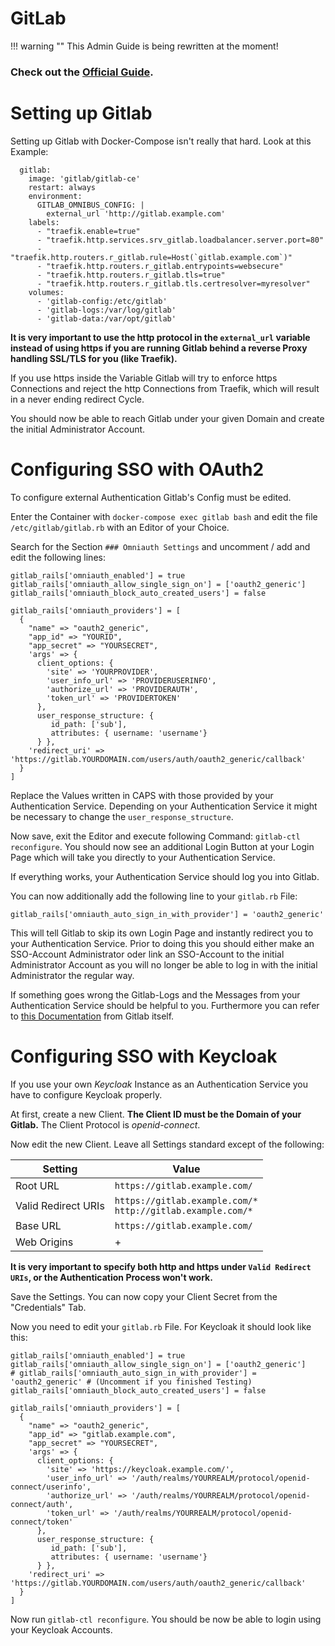 # GitLab

!!! warning ""
	This Admin Guide is being rewritten at the moment!



### Check out the [Official Guide](https://docs.gitlab.com/omnibus/docker/).

Setting up Gitlab
==================

Setting up Gitlab with Docker-Compose isn't really that hard. Look at this Example:

```
  gitlab:
    image: 'gitlab/gitlab-ce'
    restart: always
    environment:
      GITLAB_OMNIBUS_CONFIG: |
        external_url 'http://gitlab.example.com'
    labels:
      - "traefik.enable=true"
      - "traefik.http.services.srv_gitlab.loadbalancer.server.port=80"
      - "traefik.http.routers.r_gitlab.rule=Host(`gitlab.example.com`)"
      - "traefik.http.routers.r_gitlab.entrypoints=websecure"
      - "traefik.http.routers.r_gitlab.tls=true"
      - "traefik.http.routers.r_gitlab.tls.certresolver=myresolver"
    volumes:
      - 'gitlab-config:/etc/gitlab'
      - 'gitlab-logs:/var/log/gitlab'
      - 'gitlab-data:/var/opt/gitlab'
```

**It is very important to use the http protocol in the `external_url` variable instead of using https if you
are running Gitlab behind a reverse Proxy handling SSL/TLS for you (like Traefik).**

If you use https inside the Variable Gitlab will try to enforce https Connections and reject the http Connections from
Traefik, which will result in a never ending redirect Cycle.    

You should now be able to reach Gitlab under your given Domain and create the initial Administrator Account.

Configuring SSO with OAuth2
===========================

To configure external Authentication Gitlab's Config must be edited.

Enter the Container with `docker-compose exec gitlab bash` and edit the file `/etc/gitlab/gitlab.rb` with
an Editor of your Choice.

Search for the Section `### Omniauth Settings` and uncomment / add and edit the following lines:

```
gitlab_rails['omniauth_enabled'] = true
gitlab_rails['omniauth_allow_single_sign_on'] = ['oauth2_generic']
gitlab_rails['omniauth_block_auto_created_users'] = false

gitlab_rails['omniauth_providers'] = [
  {
    "name" => "oauth2_generic",
    "app_id" => "YOURID",
    "app_secret" => "YOURSECRET",
    'args' => {
      client_options: {
        'site' => 'YOURPROVIDER',
        'user_info_url' => 'PROVIDERUSERINFO',
        'authorize_url' => 'PROVIDERAUTH',
        'token_url' => 'PROVIDERTOKEN'
      },
      user_response_structure: {
         id_path: ['sub'],
         attributes: { username: 'username'}
      } },
    'redirect_uri' =>  'https://gitlab.YOURDOMAIN.com/users/auth/oauth2_generic/callback'
  }
]
```

Replace the Values written in CAPS with those provided by your Authentication Service. Depending on your
Authentication Service it might be necessary to change the `user_response_structure`.

Now save, exit the Editor and execute following Command: `gitlab-ctl reconfigure`. You should now
see an additional Login Button at your Login Page which will take you directly to your Authentication Service.

If everything works, your Authentication Service should log you into Gitlab.

You can now additionally add the following line to your `gitlab.rb` File:

```
gitlab_rails['omniauth_auto_sign_in_with_provider'] = 'oauth2_generic'
```

This will tell Gitlab to skip its own Login Page and instantly redirect you to your Authentication Service.
Prior to doing this you should either make an SSO-Account Administrator oder link an SSO-Account to the initial
Administrator Account as you will no longer be able to log in with the initial Administrator the regular way.

If something goes wrong the Gitlab-Logs and the Messages from your Authentication Service should be helpful to you.
Furthermore you can refer to [this Documentation](https://docs.gitlab.com/ee/integration/oauth2_generic.html) 
from Gitlab itself.

Configuring SSO with Keycloak
=============================

If you use your own *Keycloak* Instance as an Authentication Service you have to configure Keycloak properly.

At first, create a new Client. **The Client ID must be the Domain of your Gitlab.** The Client Protocol is
*openid-connect*.

Now edit the new Client. Leave all Settings standard except of the following:

Setting | Value
--------|-------
Root URL | `https://gitlab.example.com/`
Valid Redirect URIs | `https://gitlab.example.com/*` <br /> `http://gitlab.example.com/*`
Base URL | `https://gitlab.example.com/`
Web Origins | +


**It is very important to specify both http and https under `Valid Redirect URIs`, or the Authentication Process
won't work.**

Save the Settings. You can now copy your Client Secret from the "Credentials" Tab.

Now you need to edit your `gitlab.rb` File. For Keycloak it should look like this:

```
gitlab_rails['omniauth_enabled'] = true
gitlab_rails['omniauth_allow_single_sign_on'] = ['oauth2_generic']
# gitlab_rails['omniauth_auto_sign_in_with_provider'] = 'oauth2_generic' # (Uncomment if you finished Testing)
gitlab_rails['omniauth_block_auto_created_users'] = false

gitlab_rails['omniauth_providers'] = [
  {
    "name" => "oauth2_generic",
    "app_id" => "gitlab.example.com",
    "app_secret" => "YOURSECRET",
    'args' => {
      client_options: {
        'site' => 'https://keycloak.example.com/',
        'user_info_url' => '/auth/realms/YOURREALM/protocol/openid-connect/userinfo',
        'authorize_url' => '/auth/realms/YOURREALM/protocol/openid-connect/auth',
        'token_url' => '/auth/realms/YOURREALM/protocol/openid-connect/token'
      },
      user_response_structure: {
         id_path: ['sub'], 
         attributes: { username: 'username'}
      } },
    'redirect_uri' =>  'https://gitlab.YOURDOMAIN.com/users/auth/oauth2_generic/callback'
  }
]
```

Now run `gitlab-ctl reconfigure`. You should be now be able to login using your Keycloak Accounts.